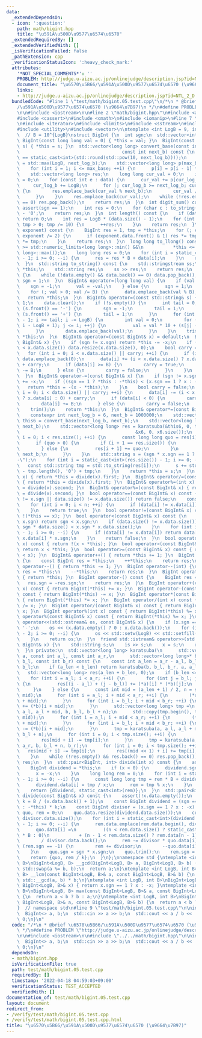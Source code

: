 ```yaml
---
data:
  _extendedDependsOn:
  - icon: ':question:'
    path: math/bigint.hpp
    title: "\u591A\u500D\u9577\u6574\u6570"
  _extendedRequiredBy: []
  _extendedVerifiedWith: []
  _isVerificationFailed: false
  _pathExtension: cpp
  _verificationStatusIcon: ':heavy_check_mark:'
  attributes:
    '*NOT_SPECIAL_COMMENTS*': ''
    PROBLEM: http://judge.u-aizu.ac.jp/onlinejudge/description.jsp?id=NTL_2_D
    document_title: "\u6570\u5B66/\u591A\u500D\u9577\u6574\u6570 (\u9664\u7B97)"
    links:
    - http://judge.u-aizu.ac.jp/onlinejudge/description.jsp?id=NTL_2_D
  bundledCode: "#line 1 \"test/math/bigint.05.test.cpp\"\n/*\n * @brief \u6570\u5B66\
    /\u591A\u500D\u9577\u6574\u6570 (\u9664\u7B97)\n */\n#define PROBLEM \"http://judge.u-aizu.ac.jp/onlinejudge/description.jsp?id=NTL_2_D\"\
    \n\n#include <iostream>\n\n#line 2 \"math/bigint.hpp\"\n#include <algorithm>\n\
    #include <cassert>\n#include <cmath>\n#include <iomanip>\n#line 7 \"math/bigint.hpp\"\
    \n#include <iterator>\n#include <limits>\n#include <sstream>\n#include <string>\n\
    #include <utility>\n#include <vector>\n\ntemplate <int LogB = 9, int B = 1000000000>\
    \  // B = 10^{LogB}\nstruct BigInt {\n  int sgn;\n  std::vector<int> data;\n \
    \ BigInt(const long long val = 0) { *this = val; }\n  BigInt(const std::string&\
    \ s) { *this = s; }\n  std::vector<long long> convert_base(const int next_log_b,\n\
    \                                      const int next_b) const {\n    assert(next_b\
    \ == static_cast<int>(std::round(std::pow(10, next_log_b))));\n    const int max_base\
    \ = std::max(LogB, next_log_b);\n    std::vector<long long> p(max_base + 1, 1);\n\
    \    for (int i = 1; i <= max_base; ++i) {\n      p[i] = p[i - 1] * 10;\n    }\n\
    \    std::vector<long long> res;\n    long long cur_val = 0;\n    int cur_log_b\
    \ = 0;\n    for (const int e : data) {\n      cur_val += p[cur_log_b] * e;\n \
    \     cur_log_b += LogB;\n      for (; cur_log_b >= next_log_b; cur_log_b -= next_log_b)\
    \ {\n        res.emplace_back(cur_val % next_b);\n        cur_val /= next_b;\n\
    \      }\n    }\n    res.emplace_back(cur_val);\n    while (!res.empty() && res.back()\
    \ == 0) res.pop_back();\n    return res;\n  }\n  int digit_sum() const {\n   \
    \ assert(sgn == 1);\n    int res = 0;\n    for (char c : to_string()) res += c\
    \ - '0';\n    return res;\n  }\n  int length() const {\n    if (data.empty())\
    \ return 0;\n    int res = LogB * (data.size() - 1);\n    for (int tmp = data.back();\
    \ tmp > 0; tmp /= 10) {\n      ++res;\n    }\n    return res;\n  }\n  BigInt pow(BigInt\
    \ exponent) const {\n    BigInt res = 1, tmp = *this;\n    for (; exponent > 0;\
    \ exponent /= 2) {\n      if (exponent.data.front() & 1) res *= tmp;\n      tmp\
    \ *= tmp;\n    }\n    return res;\n  }\n  long long to_llong() const {\n    assert(*this\
    \ >= std::numeric_limits<long long>::min() &&\n           *this <= std::numeric_limits<long\
    \ long>::max());\n    long long res = 0;\n    for (int i = static_cast<int>(data.size())\
    \ - 1; i >= 0; --i) {\n      res = res * B + data[i];\n    }\n    return res;\n\
    \  }\n  std::string to_string() const {\n    std::stringstream ss;\n    ss <<\
    \ *this;\n    std::string res;\n    ss >> res;\n    return res;\n  }\n  void trim()\
    \ {\n    while (!data.empty() && data.back() == 0) data.pop_back();\n    if (data.empty())\
    \ sgn = 1;\n  }\n  BigInt& operator=(long long val) {\n    if (val < 0) {\n  \
    \    sgn = -1;\n      val = -val;\n    } else {\n      sgn = 1;\n    }\n    data.clear();\n\
    \    for (; val > 0; val /= B) {\n      data.emplace_back(val % B);\n    }\n \
    \   return *this;\n  }\n  BigInt& operator=(const std::string& s) {\n    sgn =\
    \ 1;\n    data.clear();\n    if (!s.empty()) {\n      int tail = 0;\n      if\
    \ (s.front() == '-') {\n        sgn = -1;\n        tail = 1;\n      } else if\
    \ (s.front() == '+') {\n        tail = 1;\n      }\n      for (int i = s.length()\
    \ - 1; i >= tail; i -= LogB) {\n        int val = 0;\n        for (int j = std::max(tail,\
    \ i - LogB + 1); j <= i; ++j) {\n          val = val * 10 + (s[j] - '0');\n  \
    \      }\n        data.emplace_back(val);\n      }\n    }\n    trim();\n    return\
    \ *this;\n  }\n  BigInt& operator=(const BigInt& x) = default;\n  BigInt& operator+=(const\
    \ BigInt& x) {\n    if (sgn != x.sgn) return *this -= -x;\n    if (data.size()\
    \ < x.data.size()) data.resize(x.data.size(), 0);\n    bool carry = false;\n \
    \   for (int i = 0; i < x.data.size() || carry; ++i) {\n      if (i == data.size())\
    \ data.emplace_back(0);\n      data[i] += (i < x.data.size() ? x.data[i] : 0)\
    \ + carry;\n      if (data[i] >= B) {\n        carry = true;\n        data[i]\
    \ -= B;\n      } else {\n        carry = false;\n      }\n    }\n    return *this;\n\
    \  }\n  BigInt& operator-=(const BigInt& x) {\n    if (sgn != x.sgn) return *this\
    \ += -x;\n    if ((sgn == 1 ? *this : -*this) < (x.sgn == 1 ? x : -x)) {\n   \
    \   return *this = -(x - *this);\n    }\n    bool carry = false;\n    for (int\
    \ i = 0; i < data.size() || carry; ++i) {\n      data[i] -= (i < x.data.size()\
    \ ? x.data[i] : 0) + carry;\n      if (data[i] < 0) {\n        carry = true;\n\
    \        data[i] += B;\n      } else {\n        carry = false;\n      }\n    }\n\
    \    trim();\n    return *this;\n  }\n  BigInt& operator*=(const BigInt& x) {\n\
    \    constexpr int next_log_b = 6, next_b = 1000000;\n    std::vector<long long>\
    \ this6 = convert_base(next_log_b, next_b);\n    std::vector<long long> x6 = x.convert_base(next_log_b,\
    \ next_b);\n    std::vector<long long> res = karatsuba(&this6, 0, this6.size(),\n\
    \                                           &x6, 0, x6.size());\n    for (int\
    \ i = 0; i < res.size(); ++i) {\n      const long long quo = res[i] / next_b;\n\
    \      if (quo > 0) {\n        if (i + 1 == res.size()) {\n          res.emplace_back(quo);\n\
    \        } else {\n          res[i + 1] += quo;\n        }\n        res[i] %=\
    \ next_b;\n      }\n    }\n    std::string s = (sgn * x.sgn == 1 ? \"+\" : \"\
    -\");\n    for (int i = static_cast<int>(res.size()) - 1; i >= 0; --i) {\n   \
    \   const std::string tmp = std::to_string(res[i]);\n      s += std::string(next_log_b\
    \ - tmp.length(), '0') + tmp;\n    }\n    return *this = s;\n  }\n  BigInt& operator/=(int\
    \ x) { return *this = divide(x).first; }\n  BigInt& operator/=(const BigInt& x)\
    \ { return *this = divide(x).first; }\n  BigInt& operator%=(int x) { return *this\
    \ = divide(x).second; }\n  BigInt& operator%=(const BigInt& x) { return *this\
    \ = divide(x).second; }\n  bool operator==(const BigInt& x) const {\n    if (sgn\
    \ != x.sgn || data.size() != x.data.size()) return false;\n    const int n = data.size();\n\
    \    for (int i = 0; i < n; ++i) {\n      if (data[i] != x.data[i]) return false;\n\
    \    }\n    return true;\n  }\n  bool operator!=(const BigInt& x) const { return\
    \ !(*this == x); }\n  bool operator<(const BigInt& x) const {\n    if (sgn !=\
    \ x.sgn) return sgn < x.sgn;\n    if (data.size() != x.data.size()) {\n      return\
    \ sgn * data.size() < x.sgn * x.data.size();\n    }\n    for (int i = static_cast<int>(data.size())\
    \ - 1; i >= 0; --i) {\n      if (data[i] != x.data[i]) return data[i] * sgn <\
    \ x.data[i] * x.sgn;\n    }\n    return false;\n  }\n  bool operator<=(const BigInt&\
    \ x) const { return !(x < *this); }\n  bool operator>(const BigInt& x) const {\
    \ return x < *this; }\n  bool operator>=(const BigInt& x) const { return !(*this\
    \ < x); }\n  BigInt& operator++() { return *this += 1; }\n  BigInt operator++(int)\
    \ {\n    const BigInt res = *this;\n    ++*this;\n    return res;\n  }\n  BigInt&\
    \ operator--() { return *this -= 1; }\n  BigInt operator--(int) {\n    const BigInt\
    \ res = *this;\n    --*this;\n    return res;\n  }\n  BigInt operator+() const\
    \ { return *this; }\n  BigInt operator-() const {\n    BigInt res = *this;\n \
    \   res.sgn = -res.sgn;\n    return res;\n  }\n  BigInt operator+(const BigInt&\
    \ x) const { return BigInt(*this) += x; }\n  BigInt operator-(const BigInt& x)\
    \ const { return BigInt(*this) -= x; }\n  BigInt operator*(const BigInt& x) const\
    \ { return BigInt(*this) *= x; }\n  BigInt operator/(int x) const { return BigInt(*this)\
    \ /= x; }\n  BigInt operator/(const BigInt& x) const { return BigInt(*this) /=\
    \ x; }\n  BigInt operator%(int x) const { return BigInt(*this) %= x; }\n  BigInt\
    \ operator%(const BigInt& x) const { return BigInt(*this) %= x; }\n  friend std::ostream&\
    \ operator<<(std::ostream& os, const BigInt& x) {\n    if (x.sgn == -1) os <<\
    \ '-';\n    os << (x.data.empty() ? 0 : x.data.back());\n    for (int i = static_cast<int>(x.data.size())\
    \ - 2; i >= 0; --i) {\n      os << std::setw(LogB) << std::setfill('0') << x.data[i];\n\
    \    }\n    return os;\n  }\n  friend std::istream& operator>>(std::istream& is,\
    \ BigInt& x) {\n    std::string s;\n    is >> s;\n    x = s;\n    return is;\n\
    \  }\n private:\n  std::vector<long long> karatsuba(\n      std::vector<long long>*\
    \ a, const int a_l, const int a_r,\n      std::vector<long long>* b, const int\
    \ b_l, const int b_r) const {\n    const int a_len = a_r - a_l, b_len = b_r -\
    \ b_l;\n    if (a_len < b_len) return karatsuba(b, b_l, b_r, a, a_l, a_r);\n \
    \   std::vector<long long> res(a_len + b_len, 0);\n    if (b_len <= 32) {\n  \
    \    for (int i = a_l; i < a_r; ++i) {\n        for (int j = b_l; j < b_r; ++j)\
    \ {\n          res[(i - a_l) + (j - b_l)] += (*a)[i] * (*b)[j];\n        }\n \
    \     }\n    } else {\n      const int mid = (a_len + 1) / 2, n = std::min(a_len,\
    \ mid);\n      for (int i = a_l; i + mid < a_r; ++i) {\n        (*a)[i] += (*a)[i\
    \ + mid];\n      }\n      for (int i = b_l; i + mid < b_r; ++i) {\n        (*b)[i]\
    \ += (*b)[i + mid];\n      }\n      std::vector<long long> tmp =\n          karatsuba(a,\
    \ a_l, a_l + mid, b, b_l, b_l + n);\n      std::copy(tmp.begin(), tmp.end(), std::next(res.begin(),\
    \ mid));\n      for (int i = a_l; i + mid < a_r; ++i) {\n        (*a)[i] -= (*a)[i\
    \ + mid];\n      }\n      for (int i = b_l; i + mid < b_r; ++i) {\n        (*b)[i]\
    \ -= (*b)[i + mid];\n      }\n      tmp = karatsuba(a, a_l, a_l + mid, b, b_l,\
    \ b_l + n);\n      for (int i = 0; i < tmp.size(); ++i) {\n        res[i] += tmp[i];\n\
    \        res[mid + i] -= tmp[i];\n      }\n      tmp = karatsuba(a, a_l + mid,\
    \ a_r, b, b_l + n, b_r);\n      for (int i = 0; i < tmp.size(); ++i) {\n     \
    \   res[mid + i] -= tmp[i];\n        res[(mid << 1) + i] += tmp[i];\n      }\n\
    \    }\n    while (!res.empty() && res.back() == 0) res.pop_back();\n    return\
    \ res;\n  }\n  std::pair<BigInt, int> divide(int x) const {\n    assert(x != 0);\n\
    \    BigInt dividend = *this;\n    if (x < 0) {\n      dividend.sgn = -dividend.sgn;\n\
    \      x = -x;\n    }\n    long long rem = 0;\n    for (int i = static_cast<int>(dividend.data.size())\
    \ - 1; i >= 0; --i) {\n      const long long tmp = rem * B + dividend.data[i];\n\
    \      dividend.data[i] = tmp / x;\n      rem = tmp % x;\n    }\n    dividend.trim();\n\
    \    return {dividend, static_cast<int>(rem)};\n  }\n  std::pair<BigInt, BigInt>\
    \ divide(const BigInt& x) const {\n    assert(!x.data.empty());\n    const int\
    \ k = B / (x.data.back() + 1);\n    const BigInt dividend = (sgn == 1 ? *this\
    \ : -*this) * k;\n    const BigInt divisor = (x.sgn == 1 ? x : -x) * k;\n    BigInt\
    \ quo, rem = 0;\n    quo.data.resize(dividend.data.size());\n    const int n =\
    \ divisor.data.size();\n    for (int i = static_cast<int>(dividend.data.size())\
    \ - 1; i >= 0; --i) {\n      rem.data.emplace(rem.data.begin(), dividend.data[i]);\n\
    \      quo.data[i] =\n          ((n < rem.data.size() ? static_cast<long long>(rem.data[n])\
    \ * B : 0)\n           + (n - 1 < rem.data.size() ? rem.data[n - 1] : 0))\n  \
    \        / divisor.data.back();\n      rem -= divisor * quo.data[i];\n      while\
    \ (rem.sgn == -1) {\n        rem += divisor;\n        --quo.data[i];\n      }\n\
    \    }\n    quo.sgn = sgn * x.sgn;\n    quo.trim();\n    rem.sgn = sgn;\n    rem.trim();\n\
    \    return {quo, rem / k};\n  }\n};\nnamespace std {\ntemplate <int LogB, int\
    \ B>\nBigInt<LogB, B> __gcd(BigInt<LogB, B> a, BigInt<LogB, B> b) {\n  while (!b.data.empty())\
    \ std::swap(a %= b, b);\n  return a;\n}\ntemplate <int LogB, int B>\nBigInt<LogB,\
    \ B> __lcm(const BigInt<LogB, B>& a, const BigInt<LogB, B>& b) {\n  return a /\
    \ std::__gcd(a, b) * b;\n}\ntemplate <int LogB, int B>\nBigInt<LogB, B> abs(const\
    \ BigInt<LogB, B>& x) { return x.sgn == 1 ? x : -x; }\ntemplate <int LogB, int\
    \ B>\nBigInt<LogB, B> max(const BigInt<LogB, B>& a, const BigInt<LogB, B>& b)\
    \ {\n  return a < b ? b : a;\n}\ntemplate <int LogB, int B>\nBigInt<LogB, B> min(const\
    \ BigInt<LogB, B>& a, const BigInt<LogB, B>& b) {\n  return a < b ? a : b;\n}\n\
    }  // namespace std\n#line 9 \"test/math/bigint.05.test.cpp\"\n\nint main() {\n\
    \  BigInt<> a, b;\n  std::cin >> a >> b;\n  std::cout << a / b << '\\n';\n  return\
    \ 0;\n}\n"
  code: "/*\n * @brief \u6570\u5B66/\u591A\u500D\u9577\u6574\u6570 (\u9664\u7B97)\n\
    \ */\n#define PROBLEM \"http://judge.u-aizu.ac.jp/onlinejudge/description.jsp?id=NTL_2_D\"\
    \n\n#include <iostream>\n\n#include \"../../math/bigint.hpp\"\n\nint main() {\n\
    \  BigInt<> a, b;\n  std::cin >> a >> b;\n  std::cout << a / b << '\\n';\n  return\
    \ 0;\n}\n"
  dependsOn:
  - math/bigint.hpp
  isVerificationFile: true
  path: test/math/bigint.05.test.cpp
  requiredBy: []
  timestamp: '2022-04-18 04:59:03+09:00'
  verificationStatus: TEST_ACCEPTED
  verifiedWith: []
documentation_of: test/math/bigint.05.test.cpp
layout: document
redirect_from:
- /verify/test/math/bigint.05.test.cpp
- /verify/test/math/bigint.05.test.cpp.html
title: "\u6570\u5B66/\u591A\u500D\u9577\u6574\u6570 (\u9664\u7B97)"
---
```

